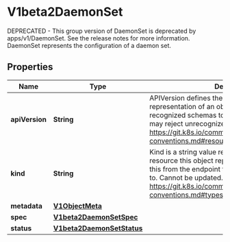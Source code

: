 

# V1beta2DaemonSet

DEPRECATED - This group version of DaemonSet is deprecated by apps/v1/DaemonSet. See the release notes for more information. DaemonSet represents the configuration of a daemon set.
## Properties

Name | Type | Description | Notes
------------ | ------------- | ------------- | -------------
**apiVersion** | **String** | APIVersion defines the versioned schema of this representation of an object. Servers should convert recognized schemas to the latest internal value, and may reject unrecognized values. More info: https://git.k8s.io/community/contributors/devel/api-conventions.md#resources |  [optional]
**kind** | **String** | Kind is a string value representing the REST resource this object represents. Servers may infer this from the endpoint the client submits requests to. Cannot be updated. In CamelCase. More info: https://git.k8s.io/community/contributors/devel/api-conventions.md#types-kinds |  [optional]
**metadata** | [**V1ObjectMeta**](V1ObjectMeta.md) |  |  [optional]
**spec** | [**V1beta2DaemonSetSpec**](V1beta2DaemonSetSpec.md) |  |  [optional]
**status** | [**V1beta2DaemonSetStatus**](V1beta2DaemonSetStatus.md) |  |  [optional]



